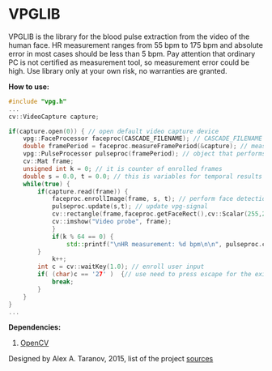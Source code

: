# VPGLIB

VPGLIB is the library for the blood pulse extraction from the video of the human face. HR measurement ranges from 55 bpm to 175 bpm and absolute error in most cases should be less than 5 bpm. Pay attention that ordinary PC is not certified as measurement tool, so measurement error could be high. Use library only at your own risk, no warranties are granted.

**How to use:**
```c++
#include "vpg.h"
...
cv::VideoCapture capture;

if(capture.open(0)) { // open default video capture device	
	vpg::FaceProcessor faceproc(CASCADE_FILENAME); // CASCADE_FILENAME is a path to haarcascade or lbpcascade for the face detection
	double framePeriod = faceproc.measureFramePeriod(&capture); // measure discretization period of the video in milliseconds
	vpg::PulseProcessor pulseproc(framePeriod); // object that performs harmonic analysis of vpg-signal
	cv::Mat frame;
	unsigned int k = 0; // it is counter of enrolled frames
	double s = 0.0, t = 0.0; // this is variables for temporal results storing ('s' for vpg-signal count, 't' for actual frame time)
	while(true) {
		if(capture.read(frame)) {
			faceproc.enrollImage(frame, s, t); // perform face detection, then skin detection, then average skin pixels
			pulseproc.update(s,t); // update vpg-signal
			cv::rectangle(frame,faceproc.getFaceRect(),cv::Scalar(255,255,255)); // draw target rect
			cv::imshow("Video probe", frame);
	        }
	        if(k % 64 == 0) {
		        std::printf("\nHR measurement: %d bpm\n\n", pulseproc.computeFrequency()); // compute and print heart rate estimation
		}
	        k++;
		int c = cv::waitKey(1.0); // enroll user input
		if( (char)c == '27' )  {// use need to press escape for the exit 
			break;
		}
	}
}
...
```	
**Dependencies:**
1. [OpenCV](https://github.com/opencv/opencv)

Designed by Alex A. Taranov, 2015, list of the project [sources](https://github.com/pi-null-mezon/QPULSECAPTURE/wiki)

